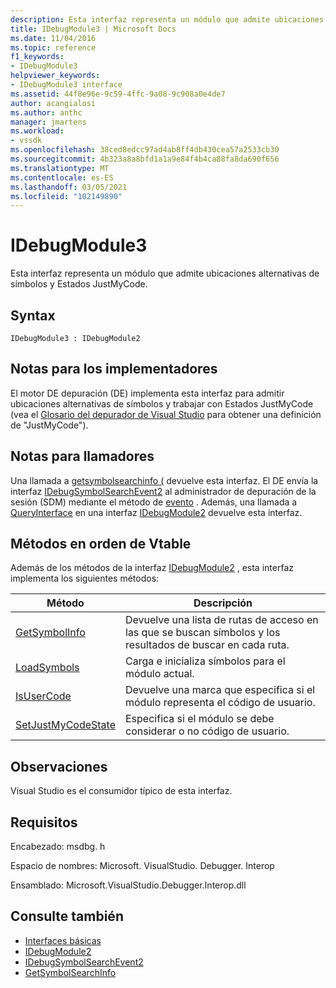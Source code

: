 ```yaml
---
description: Esta interfaz representa un módulo que admite ubicaciones alternativas de símbolos y Estados JustMyCode.
title: IDebugModule3 | Microsoft Docs
ms.date: 11/04/2016
ms.topic: reference
f1_keywords:
- IDebugModule3
helpviewer_keywords:
- IDebugModule3 interface
ms.assetid: 44f8e96e-9c59-4ffc-9a08-9c908a0e4de7
author: acangialosi
ms.author: anthc
manager: jmartens
ms.workload:
- vssdk
ms.openlocfilehash: 38ced8edcc97ad4ab8ff4db430cea57a2533cb30
ms.sourcegitcommit: 4b323a8a8bfd1a1a9e84f4b4ca88fa8da690f656
ms.translationtype: MT
ms.contentlocale: es-ES
ms.lasthandoff: 03/05/2021
ms.locfileid: "102149890"
---
```

# <a name="idebugmodule3"></a>IDebugModule3
Esta interfaz representa un módulo que admite ubicaciones alternativas de símbolos y Estados JustMyCode.

## <a name="syntax"></a>Syntax

```
IDebugModule3 : IDebugModule2
```

## <a name="notes-for-implementers"></a>Notas para los implementadores
 El motor DE depuración (DE) implementa esta interfaz para admitir ubicaciones alternativas de símbolos y trabajar con Estados JustMyCode (vea el [Glosario del depurador de Visual Studio](../../../extensibility/debugger/reference/visual-studio-debugger-glossary.md) para obtener una definición de "JustMyCode").

## <a name="notes-for-callers"></a>Notas para llamadores
 Una llamada a [getsymbolsearchinfo (](../../../extensibility/debugger/reference/idebugsymbolsearchevent2-getsymbolsearchinfo.md) devuelve esta interfaz. El DE envía la interfaz [IDebugSymbolSearchEvent2](../../../extensibility/debugger/reference/idebugsymbolsearchevent2.md) al administrador de depuración de la sesión (SDM) mediante el método de [evento](../../../extensibility/debugger/reference/idebugeventcallback2-event.md) . Además, una llamada a [QueryInterface](/cpp/atl/queryinterface) en una interfaz [IDebugModule2](../../../extensibility/debugger/reference/idebugmodule2.md) devuelve esta interfaz.

## <a name="methods-in-vtable-order"></a>Métodos en orden de Vtable
 Además de los métodos de la interfaz [IDebugModule2](../../../extensibility/debugger/reference/idebugmodule2.md) , esta interfaz implementa los siguientes métodos:

|Método|Descripción|
|------------|-----------------|
|[GetSymbolInfo](../../../extensibility/debugger/reference/idebugmodule3-getsymbolinfo.md)|Devuelve una lista de rutas de acceso en las que se buscan símbolos y los resultados de buscar en cada ruta.|
|[LoadSymbols](../../../extensibility/debugger/reference/idebugmodule3-loadsymbols.md)|Carga e inicializa símbolos para el módulo actual.|
|[IsUserCode](../../../extensibility/debugger/reference/idebugmodule3-isusercode.md)|Devuelve una marca que especifica si el módulo representa el código de usuario.|
|[SetJustMyCodeState](../../../extensibility/debugger/reference/idebugmodule3-setjustmycodestate.md)|Especifica si el módulo se debe considerar o no código de usuario.|

## <a name="remarks"></a>Observaciones
 Visual Studio es el consumidor típico de esta interfaz.

## <a name="requirements"></a>Requisitos
 Encabezado: msdbg. h

 Espacio de nombres: Microsoft. VisualStudio. Debugger. Interop

 Ensamblado: Microsoft.VisualStudio.Debugger.Interop.dll

## <a name="see-also"></a>Consulte también
- [Interfaces básicas](../../../extensibility/debugger/reference/core-interfaces.md)
- [IDebugModule2](../../../extensibility/debugger/reference/idebugmodule2.md)
- [IDebugSymbolSearchEvent2](../../../extensibility/debugger/reference/idebugsymbolsearchevent2.md)
- [GetSymbolSearchInfo](../../../extensibility/debugger/reference/idebugsymbolsearchevent2-getsymbolsearchinfo.md)
